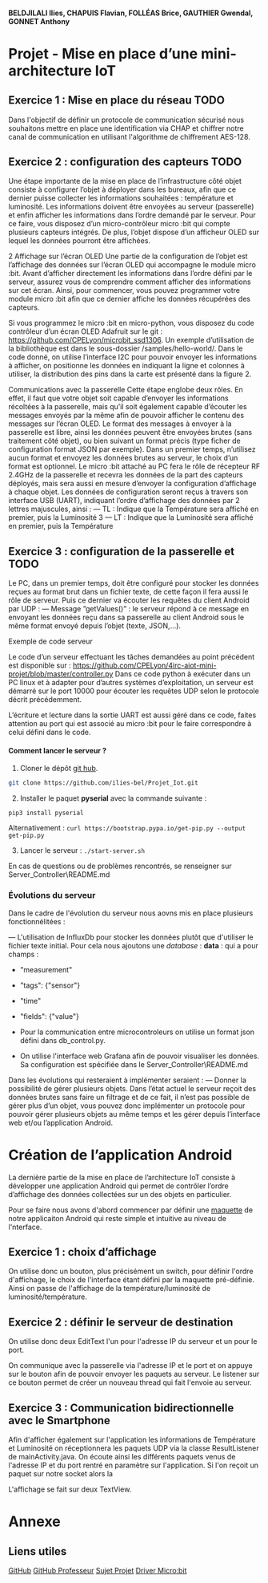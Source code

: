 #### BELDJILALI Ilies, CHAPUIS Flavian, FOLLÉAS Brice, GAUTHIER Gwendal, GONNET Anthony

# Projet - Mise en place d’une mini-architecture IoT

## Exercice 1 : Mise en place du réseau TODO

Dans l'objectif de définir un protocole de communication sécurisé nous souhaitons mettre en place une identification via CHAP et chiffrer notre canal de communication en utilisant l'algorithme de chiffrement AES-128.


## Exercice 2 : configuration des capteurs TODO

Une étape importante de la mise en place de l’infrastructure côté objet consiste à configurer l’objet à déployer dans les bureaux, afin que ce dernier puisse collecter les informations souhaitées :
température et luminosité.
Les informations doivent être envoyées au serveur (passerelle) et enfin afficher les informations dans l’ordre demandé par le serveur.
Pour ce faire, vous disposez d’un micro-contrôleur micro :bit qui compte plusieurs capteurs intégrés. De plus, l’objet dispose d’un afficheur OLED sur lequel les données pourront être affichées.

2 Affichage sur l’écran OLED
Une partie de la configuration de l’objet est l’affichage des données sur l’écran OLED qui accompagne le module micro :bit. Avant d’afficher directement les informations dans l’ordre défini par le serveur, assurez vous de comprendre comment afficher des informations sur cet écran. Ainsi,
pour commencer, vous pouvez programmer votre module micro :bit afin que ce dernier affiche les données récupérées des capteurs.


Si vous programmez le micro :bit en micro-python, vous disposez du code contrôleur d’un
écran OLED Adafruit sur le git : https://github.com/CPELyon/microbit_ssd1306. Un exemple
d’utilisation de la bibliothèque est dans le sous-dossier /samples/hello-world/.
Dans le code donné, on utilise l’interface I2C pour pouvoir envoyer les informations à afficher,
on positionne les données en indiquant la ligne et colonnes à utiliser, la distribution des pins dans
la carte est présenté dans la figure 2.


Communications avec la passerelle
Cette étape englobe deux rôles. En effet, il faut que votre objet soit capable d’envoyer les
informations récoltées à la passerelle, mais qu’il soit également capable d’écouter les messages
envoyés par la même afin de pouvoir afficher le contenu des messages sur l’écran OLED.
Le format des messages à envoyer à la passerelle est libre, ainsi les données peuvent être envoyées
brutes (sans traitement côté objet), ou bien suivant un format précis (type ficher de configuration
format JSON par exemple). Dans un premier temps, n’utilisez aucun format et envoyez les données
brutes au serveur, le choix d’un format est optionnel.
Le micro :bit attaché au PC fera le rôle de récepteur RF 2.4GHz de la passerelle et recevra
les données de la part des capteurs déployés, mais sera aussi en mesure d’envoyer la configuration
d’affichage à chaque objet. Les données de configuration seront reçus à travers son interface USB
(UART), indiquant l’ordre d’affichage des données par 2 lettres majuscules, ainsi :
— TL : Indique que la Température sera affiché en premier, puis la Luminosité
3
— LT : Indique que la Luminosité sera affiché en premier, puis la Température

## Exercice 3 : configuration de la passerelle et TODO

Le PC, dans un premier temps, doit être configuré pour stocker les données reçues au format
brut dans un fichier texte, de cette façon il fera aussi le rôle de serveur.
Puis ce dernier va écouter les requêtes du client Android par UDP :
— Message ”getValues()” : le serveur répond à ce message en envoyant les données reçu dans
sa passerelle au client Android sous le même format envoyé depuis l’objet (texte, JSON,...).

Exemple de code serveur

Le code d’un serveur effectuant les tâches demandées au point précédent est disponible sur :
https://github.com/CPELyon/4irc-aiot-mini-projet/blob/master/controller.py
Dans ce code python à exécuter dans un PC linux et à adapter pour d’autres systèmes d’exploitation, un serveur est démarré sur le port 10000 pour écouter les requêtes UDP selon le protocole
décrit précédemment.

L’écriture et lecture dans la sortie UART est aussi géré dans ce code, faites attention au port
qui est associé au micro :bit pour le faire correspondre à celui défini dans le code.

#### Comment lancer le serveur ?

1. Cloner le dépôt [git hub](https://github.com/ilies-bel/Projet_Iot.git).

```bash
git clone https://github.com/ilies-bel/Projet_Iot.git
```

2. Installer le paquet **pyserial** avec la commande suivante :

`pip3 install pyserial`

Alternativement :
`curl https://bootstrap.pypa.io/get-pip.py --output get-pip.py`

3. Lancer le serveur :
`./start-server.sh`

En cas de questions ou de problèmes rencontrés, se renseigner sur Server_Controller\README.md

### Évolutions du serveur

Dans le cadre de l'évolution du serveur nous aovns mis en place plusieurs fonctionnélitées :

— L'utilisation de InfluxDb pour stocker les données plutôt que d'utiliser le fichier texte initial.
Pour cela nous ajoutons une *database* : **data** : qui a pour champs : 
- "measurement"
- "tags": {"sensor"}
- "time"
- "fields": {"value"} 

- Pour la communication entre microcontroleurs on utilise un format json défini dans db_control.py.

- On utilise l'interface web Grafana afin de pouvoir visualiser les données. Sa configuration est spécifiée dans le Server_Controller\README.md 

Dans les évolutions qui resteraient à implémenter seraient :
— Donner la possibilité de gérer plusieurs objets. Dans l’état actuel le serveur reçoit des données brutes sans faire un filtrage et de ce fait, il n’est pas possible de gérer plus d’un objet, vous pouvez donc implémenter un protocole pour pouvoir gérer plusieurs objets au même temps et les gérer depuis l’interface web et/ou l’application Android.

# Création de l’application Android

La dernière partie de la mise en place de l’architecture IoT consiste à développer une application Android qui permet de contrôler l’ordre d’affichage des données collectées sur un des objets en
particulier. 

Pour se faire nous avons d'abord commencer par définir une [maquette](TODO) de notre applicaiton Android qui reste simple et intuitive au niveau de l'nterface. 

## Exercice 1 : choix d’affichage

On utilise donc un bouton, plus précisément un switch, pour définir l'ordre d'affichage, le choix de l'interface étant défini par la maquette pré-définie. Ainsi on passe de l'affichage de la température/luminosité de luminosité/température.

## Exercice 2 : définir le serveur de destination

On utilise donc deux EditText l'un pour l'adresse IP du serveur et un pour le port.

On communique avec la passerelle via l'adresse IP et le port et on appuye sur le bouton afin de pouvoir envoyer les paquets au serveur.
Le listener sur ce bouton permet de créer un nouveau thread qui fait l'envoie au serveur.

## Exercice 3 : Communication bidirectionnelle avec le Smartphone

Afin d'afficher également sur l'application les informations de Température et Luminosité on réceptionnera les paquets UDP via la classe ResultListener de mainActivity.java. On écoute ainsi les différents paquets venus de l'adresse IP et du port rentré en paramètre sur l'application. Si l'on reçoit un paquet sur notre socket alors la 

L'affichage se fait sur deux TextView.

# Annexe

## Liens utiles 

[GitHub](https://github.com/ilies-bel/Projet_Iot)
[GitHub Professeur](https://github.com/CPELyon/4irc-aiot-mini-projet)
[Sujet Projet](https://prod.e-campus.cpe.fr/pluginfile.php/52754/mod_resource/content/1/projet.pdf)
[Driver Micro:bit](https://github.com/CPELyon/microbit_ssd1306)
